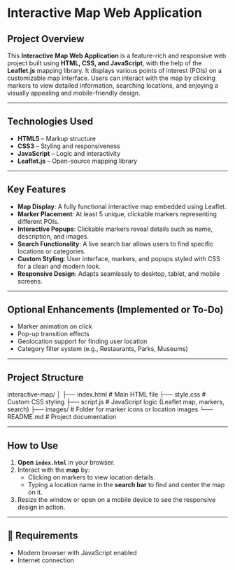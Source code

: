 #  Interactive Map Web Application

##  Project Overview
This **Interactive Map Web Application** is a feature-rich and responsive web project built using **HTML, CSS, and JavaScript**, with the help of the **Leaflet.js** mapping library. It displays various points of interest (POIs) on a customizable map interface. Users can interact with the map by clicking markers to view detailed information, searching locations, and enjoying a visually appealing and mobile-friendly design.

---

##  Technologies Used
- **HTML5** – Markup structure
- **CSS3** – Styling and responsiveness
- **JavaScript** – Logic and interactivity
- **Leaflet.js** – Open-source mapping library

---

##  Key Features
- **Map Display**: A fully functional interactive map embedded using Leaflet.
- **Marker Placement**: At least 5 unique, clickable markers representing different POIs.
- **Interactive Popups**: Clickable markers reveal details such as name, description, and images.
- **Search Functionality**: A live search bar allows users to find specific locations or categories.
- **Custom Styling**: User interface, markers, and popups styled with CSS for a clean and modern look.
- **Responsive Design**: Adapts seamlessly to desktop, tablet, and mobile screens.

---

##  Optional Enhancements (Implemented or To-Do)
- Marker animation on click
- Pop-up transition effects
- Geolocation support for finding user location
- Category filter system (e.g., Restaurants, Parks, Museums)

---

##  Project Structure
interactive-map/
│
├── index.html # Main HTML file
├── style.css # Custom CSS styling
├── script.js # JavaScript logic (Leaflet map, markers, search)
├── images/ # Folder for marker icons or location images
└── README.md # Project documentation



---

##  How to Use
1. **Open `index.html`** in your browser.
2. Interact with the **map** by:
   - Clicking on markers to view location details.
   - Typing a location name in the **search bar** to find and center the map on it.
3. Resize the window or open on a mobile device to see the responsive design in action.

---

## 📜 Requirements
- Modern browser with JavaScript enabled
- Internet connection